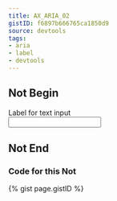 ```yaml
---
title: AX_ARIA_02
gistID: f6897b666765ca1850d9
source: devtools
tags:
- aria
- label
- devtools
---
```


<h2 aria-describedby="{{ page.gistID }}">Not Begin</h2>
<div class="rendered-not">
<!-- Bad: typo in aria-labelledby value -->
<div id="my-label">Label for text input</div>
<input type="text" aria-labelledby="the-label"></input>
</div> <!-- rendered-not -->

<h2 aria-describedby="{{ page.gistID }}">Not End</h2>

<h3 aria-describedby="{{ page.gistID }}">Code for this Not</h3>
{% gist page.gistID %}